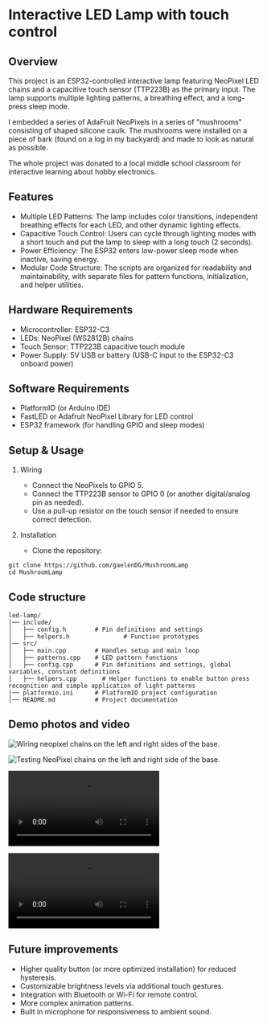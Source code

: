 
# Interactive LED Lamp with touch control

## Overview

This project is an ESP32-controlled interactive lamp featuring NeoPixel LED chains and a capacitive touch sensor (TTP223B) as the primary input. The lamp supports multiple lighting patterns, a breathing effect, and a long-press sleep mode.

I embedded a series of AdaFruit NeoPixels in a series of "mushrooms" consisting of shaped silicone caulk. The mushrooms were installed on a piece of bark (found on a log in my backyard) and made to look as natural as possible.

The whole project was donated to a local middle school classroom for interactive learning about hobby electronics. 

## Features

* Multiple LED Patterns: The lamp includes color transitions, independent breathing effects for each LED, and other dynamic lighting effects.
* Capacitive Touch Control: Users can cycle through lighting modes with a short touch and put the lamp to sleep with a long touch (2 seconds).
* Power Efficiency: The ESP32 enters low-power sleep mode when inactive, saving energy.
* Modular Code Structure: The scripts are organized for readability and maintainability, with separate files for pattern functions, initialization, and helper utilities.

## Hardware Requirements

* Microcontroller: ESP32-C3
* LEDs: NeoPixel (WS2812B) chains
* Touch Sensor: TTP223B capacitive touch module
* Power Supply: 5V USB or battery (USB-C input to the ESP32-C3 onboard power)

## Software Requirements

* PlatformIO (or Arduino IDE)
* FastLED or Adafruit NeoPixel Library for LED control
* ESP32 framework (for handling GPIO and sleep modes)

## Setup & Usage

1) Wiring
	* Connect the NeoPixels to GPIO 5.
	* Connect the TTP223B sensor to GPIO 0 (or another digital/analog pin as needed).
	* Use a pull-up resistor on the touch sensor if needed to ensure correct detection.

2) Installation
	* Clone the repository:

```
git clone https://github.com/gaelenDG/MushroomLamp
cd MushroomLamp
```

## Code structure

```
led-lamp/
│── include/
│   ├── config.h        # Pin definitions and settings
│   ├── helpers.h				# Function prototypes
│── src/
│   ├── main.cpp        # Handles setup and main loop
│   ├── patterns.cpp    # LED pattern functions
│   ├── config.cpp      # Pin definitions and settings, global variables, constant definitions
│   ├── helpers.cpp		  # Helper functions to enable button press recognition and simple application of light patterns
│── platformio.ini      # PlatformIO project configuration
│── README.md           # Project documentation
```

## Demo photos and video

![Wiring neopixel chains on the left and right sides of the base.](/DemoMedia/IMG_4222.png)

![Testing NeoPixel chains on the left and right side of the base.](/DemoMedia/IMG_4220.png)


![Testing light patterns with center mushroom wired in place.](/DemoMedia/IMG_4231_480p.mp4)

![Testing button debounce.](/DemoMedia/IMG_4244_480p.mp4)


## Future improvements

* Higher quality button (or more optimized installation) for reduced hysteresis.
* Customizable brightness levels via additional touch gestures.
* Integration with Bluetooth or Wi-Fi for remote control.
* More complex animation patterns.
* Built in microphone for responsiveness to ambient sound.
